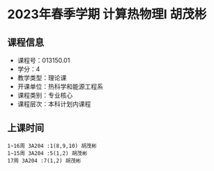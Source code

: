 # 2023年春季学期 计算热物理I 胡茂彬






## 课程信息

- 课程号：013150.01
- 学分：4
- 教学类型：理论课
- 开课单位：热科学和能源工程系
- 课程类别：专业核心
- 课程层次：本科计划内课程

## 上课时间

```
1~16周 3A204 :1(8,9,10) 胡茂彬
1~15周 3A204 :5(1,2) 胡茂彬
17周 3A204 :7(1,2) 胡茂彬
```

